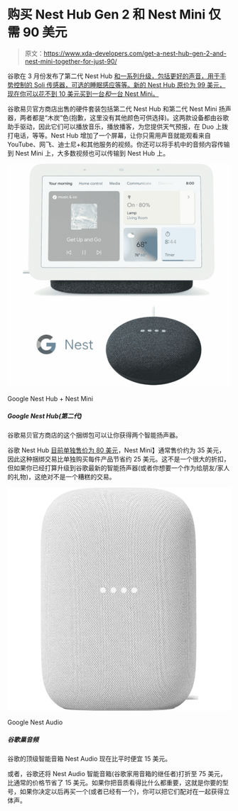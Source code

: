 # 购买 Nest Hub Gen 2 和 Nest Mini 仅需 90 美元

> 原文：<https://www.xda-developers.com/get-a-nest-hub-gen-2-and-nest-mini-together-for-just-90/>

谷歌在 3 月份发布了第二代 Nest Hub [和一系列升级，包括更好的声音，用于手势控制的 Soli 传感器，可选的睡眠感应等等。新的 Nest Hub 原价为 99 美元，现在你可以花不到 10 美元买到一台*和*一台 Nest Mini。](https://www.xda-developers.com/google-nest-hub-soli-motion/)

谷歌易贝官方商店出售的硬件套装包括第二代 Nest Hub 和第二代 Nest Mini 扬声器，两者都是“木炭”色(抱歉，这里没有其他颜色可供选择)。这两款设备都由谷歌助手驱动，因此它们可以播放音乐，播放播客，为您提供天气预报，在 Duo 上拨打电话，等等。Nest Hub 增加了一个屏幕，让你只需用声音就能观看来自 YouTube、网飞、迪士尼+和其他服务的视频。你还可以将手机中的音频内容传输到 Nest Mini 上，大多数视频也可以传输到 Nest Hub 上。

 <picture>![This bundle package from Google's official eBay store gets you two smart speakers.](img/294af8e6481c62c86630caf97d960681.png)</picture> 

Google Nest Hub + Nest Mini

##### Google Nest Hub(第二代)

谷歌易贝官方商店的这个捆绑包可以让你获得两个智能扬声器。

谷歌 Nest Hub [目前单独售价为 80 美元](https://shop-links.co/1743433564510556873?u1=ced5f068-114d-4d16-bbd3-9275f92f6af2)，Nest Mini】通常售价约为 35 美元，因此这种捆绑交易比单独购买每件产品节省约 25 美元。这不是一个很大的折扣，但如果你已经打算升级到谷歌最新的智能扬声器(或者你想要一个作为给朋友/家人的礼物)，这绝对不是一个糟糕的交易。

 <picture>![Google's top smart speaker for sound quality, the Nest Audio, is $15 off the usual price right now.](img/be6ea880ac922e4730299d989c6ebc29.png)</picture> 

Google Nest Audio

##### 谷歌巢音频

谷歌的顶级智能音箱 Nest Audio 现在比平时便宜 15 美元。

或者，谷歌还将 Nest Audio 智能音箱(谷歌家用音箱的继任者)打折至 75 美元，比通常的价格节省了 15 美元。如果你把音质看得比什么都重要，这就是你要的型号，如果你决定以后再买一个(或者已经有一个)，你可以把它们配对在一起获得立体声。
